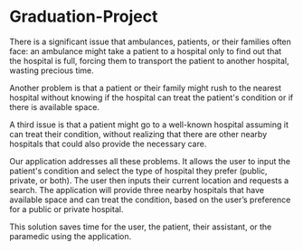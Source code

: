# Graduation-Project 
There is a significant issue that ambulances, patients, or their families often face: an ambulance might take a patient to a hospital only to find out that the hospital is full, forcing them to transport the patient to another hospital, wasting precious time.

Another problem is that a patient or their family might rush to the nearest hospital without knowing if the hospital can treat the patient's condition or if there is available space.

A third issue is that a patient might go to a well-known hospital assuming it can treat their condition, without realizing that there are other nearby hospitals that could also provide the necessary care.

Our application addresses all these problems. It allows the user to input the patient's condition and select the type of hospital they prefer (public, private, or both). The user then inputs their current location and requests a search. The application will provide three nearby hospitals that have available space and can treat the condition, based on the user’s preference for a public or private hospital.

This solution saves time for the user, the patient, their assistant, or the paramedic using the application.
